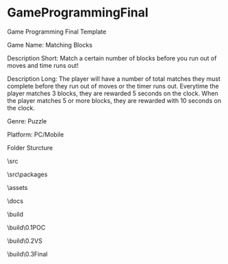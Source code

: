 # GameProgrammingFinal
Game Programming Final Template

Game Name:  Matching Blocks

Description Short:  Match a certain number of blocks before you run out of moves and time runs out!

Description Long: The player will have a number of total matches they must complete before they run out of moves or the timer runs out. Everytime the player matches 3 blocks, they are rewarded 5 seconds on the clock. When the player matches 5 or more blocks, they are rewarded with 10 seconds on the clock.

Genre: Puzzle

Platform: PC/Mobile

Folder Sturcture

\src

\src\packages

\assets

\docs

\build

\build\0.1POC

\build\0.2VS

\build\0.3Final
